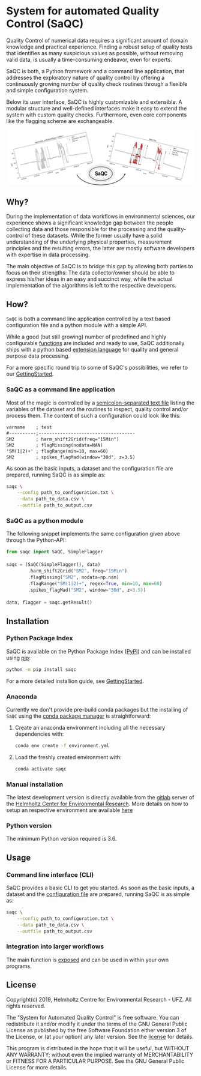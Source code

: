 # System for automated Quality Control (SaQC)

Quality Control of numerical data requires a significant amount of
domain knowledge and practical experience. Finding a robust setup of
quality tests that identifies as many suspicious values as possible, without
removing valid data, is usually a time-consuming endeavor,
even for experts.

SaQC is both, a Python framework and a command line application, that
addresses the exploratory nature of quality control by offering a
continuously growing number of quality check routines through a flexible
and simple configuration system.

Below its user interface, SaQC is highly customizable and extensible.
A modular structure and well-defined interfaces make it easy to extend
the system with custom quality checks. Furthermore, even core components like
the flagging scheme are exchangeable.

![SaQC Workflow](ressources/images/readme_image.png "SaQC Workflow")

## Why?
During the implementation of data workflows in environmental sciences,
our experience shows a significant knowledge gap between the people
collecting data and those responsible for the processing and the
quality-control of these datasets.
While the former usually have a solid understanding of the underlying
physical properties, measurement principles and the resulting errors,
the latter are mostly software developers with expertise in
data processing.

The main objective of SaQC is to bridge this gap by allowing both
parties to focus on their strengths: The data collector/owner should be
able to express his/her ideas in an easy and succinct way, while the actual
implementation of the algorithms is left to the respective developers.


## How?

`SaQC` is both a command line application controlled by a text based configuration file and a python
module with a simple API.

While a good (but still growing) number of predefined and highly configurable
[functions](docs/FunctionIndex.md) are included and ready to use, SaQC
additionally ships with a python based
[extension language](docs/GenericFunctions.md) for quality and general
purpose data processing.

For a more specific round trip to some of SaQC's possibilities, we refer to
our [GettingStarted](docs/GettingStarted.md).


### SaQC as a command line application
Most of the magic is controlled by a
[semicolon-separated text file](saqc/docs/ConfigurationFiles.md) listing the variables of the
dataset and the routines to inspect, quality control and/or process them.
The content of such a configuration could look like this:

```
varname    ; test                                
#----------;------------------------------------
SM2        ; harm_shift2Grid(freq="15Min")       
SM2        ; flagMissing(nodata=NAN)             
'SM(1|2)+' ; flagRange(min=10, max=60)           
SM2        ; spikes_flagMad(window="30d", z=3.5)
```

As soon as the basic inputs, a dataset and the configuration file are
prepared, running SaQC is as simple as:
```sh
saqc \
    --config path_to_configuration.txt \
    --data path_to_data.csv \
    --outfile path_to_output.csv
```

### SaQC as a python module

The following snippet implements the same configuration given above through
the Python-API:

```python
from saqc import SaQC, SimpleFlagger

saqc = (SaQC(SimpleFlagger(), data)
        .harm_shift2Grid("SM2", freq="15Min")
        .flagMissing("SM2", nodata=np.nan)
        .flagRange("SM(1|2)+", regex=True, min=10, max=60)
        .spikes_flagMad("SM2", window="30d", z=3.5))
        
data, flagger = saqc.getResult()
```

## Installation

### Python Package Index
SaQC is available on the Python Package Index ([PyPI](https://pypi.org/)) and
can be installed using [pip](https://pip.pypa.io/en/stable/):
```sh
python -m pip install saqc
```
For a more detailed installion guide, see [GettingStarted](docs/GettingStarted.md).

### Anaconda
Currently we don't provide pre-build conda packages but the installing of `SaQC`
using the [conda package manager](https://docs.conda.io/en/latest/) is
straightforward:
1. Create an anaconda environment including all the necessary dependencies with:
   ```sh
   conda env create -f environment.yml
   ```
2. Load the freshly created environment with:
   ```sh
   conda activate saqc
   ```

### Manual installation

The latest development version is directly available from the
[gitlab](https://git.ufz.de/rdm-software/saqc) server of the
[Helmholtz Center for Environmental Research](https://www.ufz.de/index.php?en=33573).
More details on how to setup an respective environment are available
[here](CONTRIBUTING.md#development-environment)

### Python version
The minimum Python version required is 3.6.


## Usage
### Command line interface (CLI)
SaQC provides a basic CLI to get you started. As soon as the basic inputs,
a dataset and the [configuration file](saqc/docs/ConfigurationFiles.md) are
prepared, running SaQC is as simple as:
```sh
saqc \
    --config path_to_configuration.txt \
    --data path_to_data.csv \
    --outfile path_to_output.csv
```


### Integration into larger workflows
The main function is [exposed](saqc/core/core.py#L79) and can be used in within
your own programs.


## License
Copyright(c) 2019,
Helmholtz Centre for Environmental Research - UFZ.
All rights reserved.

The "System for Automated Quality Control" is free software. You can
redistribute it and/or modify it under the terms of the GNU General
Public License as published by the free Software Foundation either
version 3 of the License, or (at your option) any later version. See the
[license](LICENSE.txt) for details.

This program is distributed in the hope that it will be useful, but
WITHOUT ANY WARRANTY; without even the implied warranty of
MERCHANTABILITY or FITNESS FOR A PARTICULAR PURPOSE.
See the GNU General Public License for more details.
